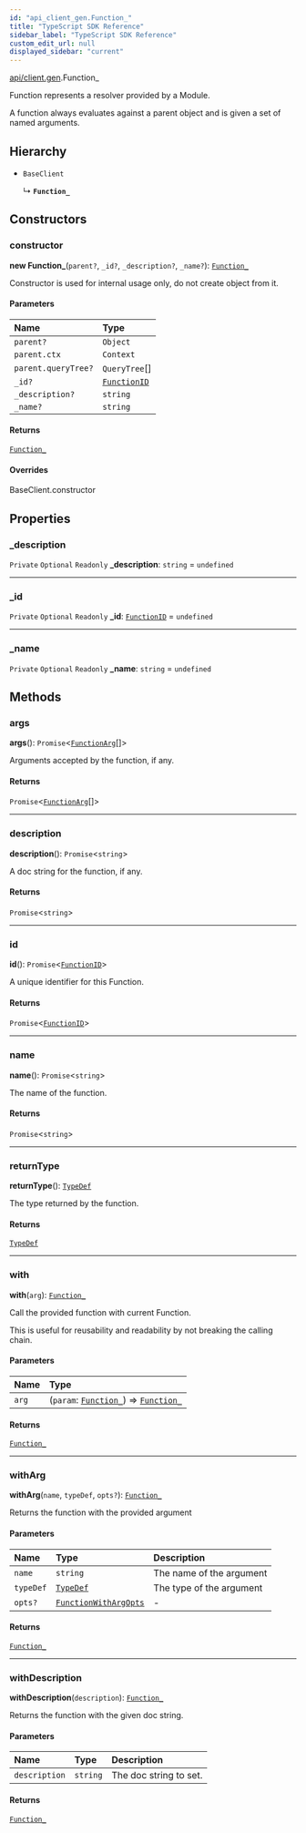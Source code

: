 ```yaml
---
id: "api_client_gen.Function_"
title: "TypeScript SDK Reference"
sidebar_label: "TypeScript SDK Reference"
custom_edit_url: null
displayed_sidebar: "current"
---
```


[api/client.gen](../modules/api_client_gen.md).Function_

Function represents a resolver provided by a Module.

A function always evaluates against a parent object and is given a set of named arguments.

## Hierarchy

- `BaseClient`

  ↳ **`Function_`**

## Constructors

### constructor

**new Function_**(`parent?`, `_id?`, `_description?`, `_name?`): [`Function_`](api_client_gen.Function_.md)

Constructor is used for internal usage only, do not create object from it.

#### Parameters

| Name | Type |
| :------ | :------ |
| `parent?` | `Object` |
| `parent.ctx` | `Context` |
| `parent.queryTree?` | `QueryTree`[] |
| `_id?` | [`FunctionID`](../modules/api_client_gen.md#functionid) |
| `_description?` | `string` |
| `_name?` | `string` |

#### Returns

[`Function_`](api_client_gen.Function_.md)

#### Overrides

BaseClient.constructor

## Properties

### \_description

 `Private` `Optional` `Readonly` **\_description**: `string` = `undefined`

___

### \_id

 `Private` `Optional` `Readonly` **\_id**: [`FunctionID`](../modules/api_client_gen.md#functionid) = `undefined`

___

### \_name

 `Private` `Optional` `Readonly` **\_name**: `string` = `undefined`

## Methods

### args

**args**(): `Promise`\<[`FunctionArg`](api_client_gen.FunctionArg.md)[]\>

Arguments accepted by the function, if any.

#### Returns

`Promise`\<[`FunctionArg`](api_client_gen.FunctionArg.md)[]\>

___

### description

**description**(): `Promise`\<`string`\>

A doc string for the function, if any.

#### Returns

`Promise`\<`string`\>

___

### id

**id**(): `Promise`\<[`FunctionID`](../modules/api_client_gen.md#functionid)\>

A unique identifier for this Function.

#### Returns

`Promise`\<[`FunctionID`](../modules/api_client_gen.md#functionid)\>

___

### name

**name**(): `Promise`\<`string`\>

The name of the function.

#### Returns

`Promise`\<`string`\>

___

### returnType

**returnType**(): [`TypeDef`](api_client_gen.TypeDef.md)

The type returned by the function.

#### Returns

[`TypeDef`](api_client_gen.TypeDef.md)

___

### with

**with**(`arg`): [`Function_`](api_client_gen.Function_.md)

Call the provided function with current Function.

This is useful for reusability and readability by not breaking the calling chain.

#### Parameters

| Name | Type |
| :------ | :------ |
| `arg` | (`param`: [`Function_`](api_client_gen.Function_.md)) => [`Function_`](api_client_gen.Function_.md) |

#### Returns

[`Function_`](api_client_gen.Function_.md)

___

### withArg

**withArg**(`name`, `typeDef`, `opts?`): [`Function_`](api_client_gen.Function_.md)

Returns the function with the provided argument

#### Parameters

| Name | Type | Description |
| :------ | :------ | :------ |
| `name` | `string` | The name of the argument |
| `typeDef` | [`TypeDef`](api_client_gen.TypeDef.md) | The type of the argument |
| `opts?` | [`FunctionWithArgOpts`](../modules/api_client_gen.md#functionwithargopts) | - |

#### Returns

[`Function_`](api_client_gen.Function_.md)

___

### withDescription

**withDescription**(`description`): [`Function_`](api_client_gen.Function_.md)

Returns the function with the given doc string.

#### Parameters

| Name | Type | Description |
| :------ | :------ | :------ |
| `description` | `string` | The doc string to set. |

#### Returns

[`Function_`](api_client_gen.Function_.md)
